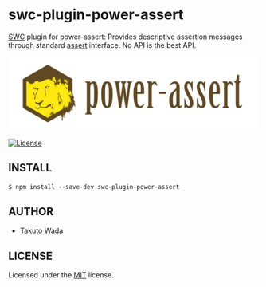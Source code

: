 swc-plugin-power-assert
================================

[SWC](https://swc.rs/) plugin for power-assert: Provides descriptive assertion messages through standard [assert](https://nodejs.org/api/assert.html) interface. No API is the best API.

[![power-assert][power-assert-banner]][power-assert-url]

[![License][license-image]][license-url]


INSTALL
---------------------------------------

```
$ npm install --save-dev swc-plugin-power-assert
```

AUTHOR
---------------------------------------
* [Takuto Wada](https://github.com/twada)


LICENSE
---------------------------------------
Licensed under the [MIT](https://twada.mit-license.org/) license.

[power-assert-url]: https://github.com/power-assert-js
[power-assert-banner]: https://raw.githubusercontent.com/power-assert-js/power-assert-js-logo/master/banner/banner-official-fullcolor.png

[license-url]: https://twada.mit-license.org/
[license-image]: https://img.shields.io/badge/license-MIT-brightgreen.svg
